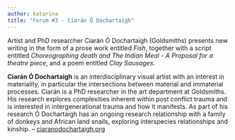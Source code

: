 ```yaml
---
author: katarina
title: "Forum #3 - Ciarán Ó Dochartaigh"
---
```


Artist and PhD researcher Ciarán Ó Dochartaigh (Goldsmiths) presents new writing in the form of a prose work entitled *Fish*, together with a script entitled *Choreographing death and The Indian Meal - A Proposal for a theatre piece*, and a poem entitled *Clay Sausages*.

**Ciarán Ó Dochartaigh** is an interdisciplinary visual artist with an interest in materiality, in particular the intersections between material and immaterial processes. Ciarán is a PhD researcher in the art department at Goldsmiths. His research explores complexities inherent within post conflict trauma and is interested in intergenerational trauma and how it manifests. As part of his research Ó Dochartaigh has an ongoing research relationship with a family of donkeys and African land snails, exploring interspecies relationships and kinship. – [ciaranodochartaigh.org](http://www.ciaranodochartaigh.org)